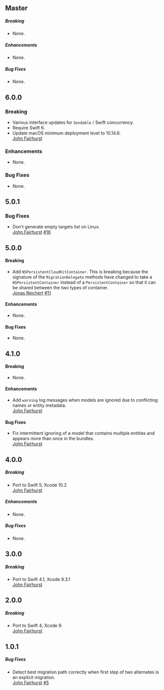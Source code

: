 ## Master

##### Breaking

* None.

##### Enhancements

* None.

##### Bug Fixes

* None.

## 6.0.0

### Breaking

* Various interface updates for `Sendable` / Swift concurrency.
* Require Swift 6.
* Update macOS minimum deployment level to 10.14.6.  
  [John Fairhurst](https://github.com/johnfairh)

### Enhancements

* None.

### Bug Fixes

* None.

## 5.0.1

### Bug Fixes

* Don't generate empty targets list on Linux.  
  [John Fairhurst](https://github.com/johnfairh)
  [#16](https://github.com/johnfairh/TMLPersistentContainer/issues/11)

## 5.0.0

#### Breaking

* Add `NSPersistentCloudKitContainer`.
  This is breaking because the signature of the `MigrationDelegate` methods
  have changed to take a `NSPersistentContainer` instead of a
  `PersistentContainer` so that it can be shared between the two types of
  container.  
  [Jonas Reichert](https://github.com/jonnybeegod)
  [#11](https://github.com/johnfairh/TMLPersistentContainer/issues/11)

#### Enhancements

* None.

#### Bug Fixes

* None.

## 4.1.0

#### Breaking

* None.

#### Enhancements

* Add `warning` log messages when models are ignored due to
  conflicting names or entity metadata.  
  [John Fairhurst](https://github.com/johnfairh)

#### Bug Fixes

* Fix intermittent ignoring of a model that contains multiple
  entities and appears more than once in the bundles.  
  [John Fairhurst](https://github.com/johnfairh)

## 4.0.0

##### Breaking

* Port to Swift 5, Xcode 10.2  
  [John Fairhurst](https://github.com/johnfairh)

##### Enhancements

* None.

##### Bug Fixes

* None.

## 3.0.0

##### Breaking

* Port to Swift 4.1, Xcode 9.3.1  
  [John Fairhurst](https://github.com/johnfairh)

## 2.0.0

##### Breaking

* Port to Swift 4, Xcode 9.  
  [John Fairhurst](https://github.com/johnfairh)

## 1.0.1

##### Bug Fixes

* Detect best migration path correctly when first step of two alternates is
  an explicit migration.  
  [John Fairhurst](https://github.com/johnfairh)
  [#5](https://github.com/johnfairh/TMLPersistentContainer/issues/5)
